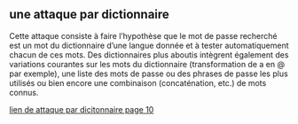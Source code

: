 ## une attaque par dictionnaire

Cette attaque consiste à faire l’hypothèse que le mot de passe recherché est un mot du dictionnaire d’une langue donnée et à tester automatiquement chacun
de ces mots. Des dictionnaires plus aboutis intègrent également des variations courantes sur les
mots du dictionnaire (transformation de a en @ par exemple), une liste des mots de passe ou
des phrases de passe les plus utilisés ou bien encore une combinaison (concaténation, etc.) de
mots connus.


[lien de attaque par dicitonnaire page 10](https://cyber.gouv.fr/sites/default/files/2021/10/anssi-guide-authentification_multifacteur_et_mots_de_passe.pdf)
